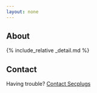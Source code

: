 ```yaml
---
layout: none
---
```


## About
{% include_relative _detail.md %}

## Contact
Having trouble? [Contact Secplugs ](https://secplugs.com/contacts)